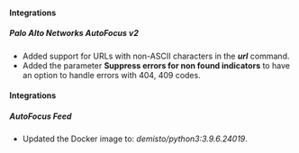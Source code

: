 
#### Integrations
##### Palo Alto Networks AutoFocus v2
- Added support for URLs with non-ASCII characters in the ***url*** command.
- Added the parameter **Suppress errors for non found indicators** to have an option to handle errors with 404, 409 codes.
#### Integrations
##### AutoFocus Feed
- Updated the Docker image to: *demisto/python3:3.9.6.24019*.

